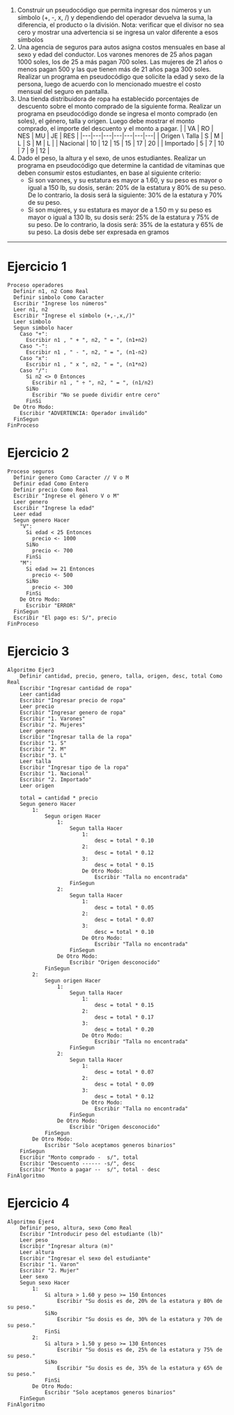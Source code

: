 1. Construir un pseudocódigo que permita ingresar dos números y un símbolo (+, -, x, /) y dependiendo del operador devuelva la suma, la diferencia, el producto o la división. Nota: verificar que el divisor no sea cero y mostrar una advertencia si se ingresa un valor diferente a esos símbolos
2. Una agencia de seguros para autos asigna costos mensuales en base al sexo y edad del conductor. Los varones menores de 25 años pagan 1000 soles, los de 25 a más pagan 700 soles. Las mujeres de 21 años o menos pagan 500 y las que tienen más de 21 años paga 300 soles. Realizar un programa en pseudocódigo que solicite la edad y sexo de la persona, luego de acuerdo con lo mencionado muestre el costo mensual del seguro en pantalla.
3. Una tienda distribuidora de ropa ha establecido porcentajes de descuento sobre el monto comprado de la siguiente forma. Realizar un programa en pseudocódigo donde se ingresa el monto comprado (en soles), el género, talla y origen. Luego debe mostrar el monto comprado, el importe del descuento y el monto a pagar.
   | | VA | RO | NES | MU | JE | RES |
   |---|---|---|---|---|---|---|
   | Origen \ Talla | S | M | L | S | M | L |
   | Nacional | 10 | 12 | 15 | 15 | 17 | 20 |
   | Importado | 5 | 7 | 10 | 7 | 9 | 12 |
4. Dado el peso, la altura y el sexo, de unos estudiantes. Realizar un programa en pseudocódigo que determine la cantidad de vitaminas que deben consumir estos estudiantes, en base al siguiente criterio:
   - Si son varones, y su estatura es mayor a 1.60, y su peso es mayor o igual a 150 lb, su dosis, serán: 20% de la estatura y 80% de su peso. De lo contrario, la dosis será la siguiente: 30% de la estatura y 70% de su peso.
   - Si son mujeres, y su estatura es mayor de a 1.50 m y su peso es mayor o igual a 130 lb, su dosis será: 25% de la estatura y 75% de su peso. De lo contrario, la dosis será: 35% de la estatura y 65% de su peso. La dosis debe ser expresada en gramos

---

# Ejercicio 1

```psc
Proceso operadores
  Definir n1, n2 Como Real
  Definir simbolo Como Caracter
  Escribir "Ingrese los números"
  Leer n1, n2
  Escribir "Ingrese el símbolo (+,-,x,/)"
  Leer simbolo
  Segun simbolo hacer
    Caso "+":
      Escribir n1 , " + ", n2, " = ", (n1+n2)
    Caso "-":
      Escribir n1 , " - ", n2, " = ", (n1-n2)
    Caso "x":
      Escribir n1 , " x ", n2, " = ", (n1*n2)
    Caso "/":
      Si n2 <> 0 Entonces
        Escribir n1 , " ÷ ", n2, " = ", (n1/n2)
      SiNo
        Escribir "No se puede dividir entre cero"
      FinSi
  De Otro Modo:
    Escribir "ADVERTENCIA: Operador inválido"
  FinSegun
FinProceso
```

# Ejercicio 2

```psc
Proceso seguros
  Definir genero Como Caracter // V o M
  Definir edad Como Entero
  Definir precio Como Real
  Escribir "Ingrese el género V o M"
  Leer genero
  Escribir "Ingrese la edad"
  Leer edad
  Segun genero Hacer
    "V":
      Si edad < 25 Entonces
        precio <- 1000
      SiNo
        precio <- 700
      FinSi
    "M":
      Si edad >= 21 Entonces
        precio <- 500
      SiNo
        precio <- 300
      FinSi
    De Otro Modo:
      Escribir "ERROR"
  FinSegun
  Escribir "El pago es: S/", precio
FinProceso
```

# Ejercicio 3

```psc
Algoritmo Ejer3
	Definir cantidad, precio, genero, talla, origen, desc, total Como Real
	Escribir "Ingresar cantidad de ropa"
	Leer cantidad
	Escribir "Ingresar precio de ropa"
	Leer precio
	Escribir "Ingresar genero de ropa"
	Escribir "1. Varones"
	Escribir "2. Mujeres"
	Leer genero
	Escribir "Ingresar talla de la ropa"
	Escribir "1. S"
	Escribir "2. M"
	Escribir "3. L"
	Leer talla
	Escribir "Ingresar tipo de la ropa"
	Escribir "1. Nacional"
	Escribir "2. Importado"
	Leer origen

	total = cantidad * precio
	Segun genero Hacer
		1:
			Segun origen Hacer
				1:
					Segun talla Hacer
						1:
							desc = total * 0.10
						2:
							desc = total * 0.12
						3:
							desc = total * 0.15
						De Otro Modo:
							Escribir "Talla no encontrada"
					FinSegun
				2:
					Segun talla Hacer
						1:
							desc = total * 0.05
						2:
							desc = total * 0.07
						3:
							desc = total * 0.10
						De Otro Modo:
							Escribir "Talla no encontrada"
					FinSegun
				De Otro Modo:
					Escribir "Origen desconocido"
			FinSegun
		2:
			Segun origen Hacer
				1:
					Segun talla Hacer
						1:
							desc = total * 0.15
						2:
							desc = total * 0.17
						3:
							desc = total * 0.20
						De Otro Modo:
							Escribir "Talla no encontrada"
					FinSegun
				2:
					Segun talla Hacer
						1:
							desc = total * 0.07
						2:
							desc = total * 0.09
						3:
							desc = total * 0.12
						De Otro Modo:
							Escribir "Talla no encontrada"
					FinSegun
				De Otro Modo:
					Escribir "Origen desconocido"
			FinSegun
		De Otro Modo:
			Escribir "Solo aceptamos generos binarios"
	FinSegun
	Escribir "Monto comprado -  s/", total
	Escribir "Descuento ------ -s/", desc
	Escribir "Monto a pagar --  s/", total - desc
FinAlgoritmo
```

# Ejercicio 4

```psc
Algoritmo Ejer4
	Definir peso, altura, sexo Como Real
	Escribir "Introducir peso del estudiante (lb)"
	Leer peso
	Escribir "Ingresar altura (m)"
	Leer altura
	Escribir "Ingresar el sexo del estudiante"
	Escribir "1. Varon"
	Escribir "2. Mujer"
	Leer sexo
	Segun sexo Hacer
		1:
			Si altura > 1.60 y peso >= 150 Entonces
				Escribir "Su dosis es de, 20% de la estatura y 80% de su peso."
			SiNo
				Escribir "Su dosis es de, 30% de la estatura y 70% de su peso."
			FinSi
		2:
			Si altura > 1.50 y peso >= 130 Entonces
				Escribir "Su dosis es de, 25% de la estatura y 75% de su peso."
			SiNo
				Escribir "Su dosis es de, 35% de la estatura y 65% de su peso."
			FinSi
		De Otro Modo:
			Escribir "Solo aceptamos generos binarios"
	FinSegun
FinAlgoritmo
```
